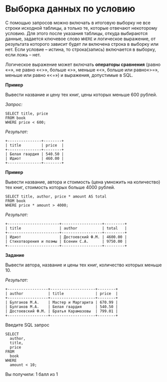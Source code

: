 # Выборка данных по условию

С помощью запросов можно включать в итоговую выборку не все строки исходной таблицы, а только те, которые отвечают некоторому условию. Для этого после указания таблицы, откуда выбираются данные, задается ключевое слово `WHERE` и логическое выражение, от результата которого зависит будет ли включена строка в выборку или нет. Если условие – истина, то строка(запись)  включается в выборку, если ложь – нет.

Логическое выражение может включать **операторы сравнения** (равно «=», не равно «<>», больше «>», меньше «<», больше или равно«>=», меньше или равно «<=») и выражения, допустимые в SQL.

**Пример**

Вывести название и цену тех книг, цены которых меньше 600 рублей.

*Запрос:*

```mysql
SELECT title, price 
FROM book
WHERE price < 600;
```

*Результат:*

```mysql
+---------------+--------+
| title         | price  |
+---------------+--------+
| Белая гвардия | 540.50 |
| Идиот         | 460.00 |
+---------------+--------+ 
```

**Пример**

Вывести название, автора  и стоимость (цена умножить на количество) тех книг, стоимость которых больше 4000 рублей.

```mysql
SELECT title, author, price * amount AS total
FROM book
WHERE price * amount > 4000;
```

*Результат:*

```mysql
+-----------------------+------------------+---------+
| title                 | author           | total   |
+-----------------------+------------------+---------+
| Идиот                 | Достоевский Ф.М. | 4600.00 |
| Стихотворения и поэмы | Есенин С.А.      | 9750.00 |
+-----------------------+------------------+---------+
```

**Задание**

Вывести автора, название  и цены тех книг, количество которых меньше 10.

*Результат:*

```mysql
+------------------+--------------------+--------+
| author           | title              | price  |
+------------------+--------------------+--------+
| Булгаков М.А.    | Мастер и Маргарита | 670.99 |
| Булгаков М.А.    | Белая гвардия      | 540.50 |
| Достоевский Ф.М. | Братья Карамазовы  | 799.01 |
+------------------+--------------------+--------+
```

Введите SQL запрос

```mysql
SELECT 
  author, 
  title, 
  price 
FROM 
  book 
WHERE 
  amount < 10;
```

Вы получили: 1 балл из 1
